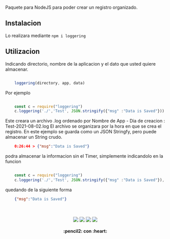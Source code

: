 Paquete para NodeJS para poder crear un registro organizado.

## Instalacion

Lo realizara mediante `npm i loggering`

## Utilizacion

Indicando directorio, nombre de la aplicacion y el dato que usted quiere almacenar.

```js

    loggering(directory, app, data)

```

Por ejemplo

```js

    const c = require("loggering")
    c.loggering('./','Test', JSON.stringify({"msg" :"Data is Saved"}))

```

Este creara un archivo .log ordenado por Nombre de App - Dia de creacion : Test-2021-08-02.log
El archivo se organizara por la hora en que se crea el registro. En este ejemplo se guarda como un JSON Stringfy, pero puede almacenar un String crudo.

```json
    0:26:44 > {"msg":"Data is Saved"}
```

podra almacenar la informacion sin el Timer, simplemente indicandolo en la funcion

```js

    const c = require("loggering")
    c.loggering('./','Test', JSON.stringify({"msg" :"Data is Saved"}), false)

```

quedando de la siguiente forma 

```json
    {"msg":"Data is Saved"}
```

<p align="center">
  <br>
  <bR>
    <img src="https://img.shields.io/github/downloads/gusgeek/Loggering/total">  
    <img src="https://img.shields.io/github/v/release/gusgeek/Loggering">  
    <img src="https://img.shields.io/github/release-date/gusgeek/Loggering">  
    <img src="https://img.shields.io/github/languages/code-size/gusgeek/Loggering">
  <br><br>
  <strong>:pencil2: con :heart:</strong>
</p>
